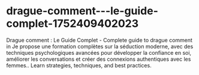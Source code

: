 # drague-comment---le-guide-complet-1752409402023
Drague comment : Le Guide Complet - Complete guide to drague comment in Je propose une formation complètes sur la séduction moderne, avec des techniques psychologiques avancées pour développer la confiance en soi, améliorer les conversations et créer des connexions authentiques avec les femmes.. Learn strategies, techniques, and best practices.
